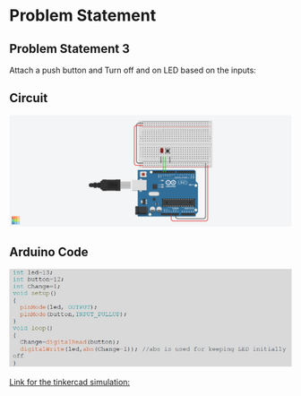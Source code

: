 # Problem Statement
## Problem Statement 3
Attach a push button and Turn off and on LED based on the inputs:
## Circuit

 ![Circuit diagram](/images/P3.png)

## Arduino Code

![P3 code](/images/P3_code.JPG)


[Link for the tinkercad simulation:](https://www.tinkercad.com/things/2OTWBYNxqOn-brilliant-blorr-jarv/editel?sharecode=sdVgVS-ZeFxpMxNZdqR5Y8mJVJkRKRK02kee7JCAYtw)
